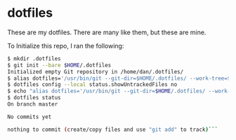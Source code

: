 # dotfiles
These are my dotfiles. There are many like them, but these are mine.

To Initialize this repo, I ran the following:

```bash
$ mkdir .dotfiles
$ git init --bare $HOME/.dotfiles
Initialized empty Git repository in /home/dan/.dotfiles/
$ alias dotfiles='/usr/bin/git --git-dir=$HOME/.dotfiles/ --work-tree=$HOME'
$ dotfiles config --local status.showUntrackedFiles no
$ echo "alias dotfiles='/usr/bin/git --git-dir=$HOME/.dotfiles/ --work-tree=$HOME'" >> $HOME/.bashrc
$ dotfiles status
On branch master

No commits yet

nothing to commit (create/copy files and use "git add" to track)```
